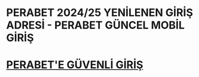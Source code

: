 # PERABET 2024/25 YENİLENEN GİRİŞ ADRESİ - PERABET GÜNCEL MOBİL GİRİŞ
<h1><a href="https://tinyurl.com/5chfbb8h" title="PERABET'E GÜVENLİ GİRİŞ">PERABET'E GÜVENLİ GİRİŞ</a></h1>

